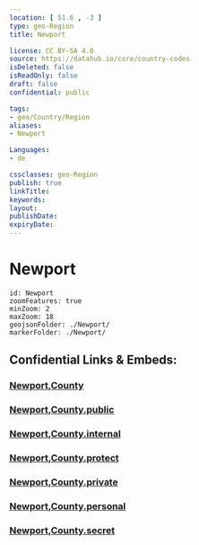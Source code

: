 ```yaml
---
location: [ 51.6 , -3 ] 
type: geo-Region
title: Newport

license: CC BY-SA 4.0
source: https://datahub.io/core/country-codes
isDeleted: false
isReadOnly: false
draft: false
confidential: public

tags:
- geo/Country/Region
aliases:
- Newport

Languages:
- de

cssclasses: geo-Region
publish: true
linkTitle: 
keywords: 
layout: 
publishDate: 
expiryDate: 
---
```


# Newport

```leaflet
id: Newport
zoomFeatures: true 
minZoom: 2 
maxZoom: 18
geojsonFolder: ./Newport/
markerFolder: ./Newport/
```


## Confidential Links & Embeds: 

### [Newport,County](/_Standards/Earth/Continent/Europe/Europe~North/UK/Wales/counties~Wales/Newport,County.md) 

### [Newport,County.public](/_public/Earth/Continent/Europe/Europe~North/UK/Wales/counties~Wales/Newport,County.public.md) 

### [Newport,County.internal](/_internal/Earth/Continent/Europe/Europe~North/UK/Wales/counties~Wales/Newport,County.internal.md) 

### [Newport,County.protect](/_protect/Earth/Continent/Europe/Europe~North/UK/Wales/counties~Wales/Newport,County.protect.md) 

### [Newport,County.private](/_private/Earth/Continent/Europe/Europe~North/UK/Wales/counties~Wales/Newport,County.private.md) 

### [Newport,County.personal](/_personal/Earth/Continent/Europe/Europe~North/UK/Wales/counties~Wales/Newport,County.personal.md) 

### [Newport,County.secret](/_secret/Earth/Continent/Europe/Europe~North/UK/Wales/counties~Wales/Newport,County.secret.md)

